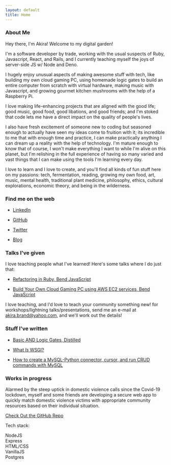```yaml
---
layout: default
title: Home
---
```


### About Me

Hey there, I'm Akira! Welcome to my digital garden!

I'm a software developer by trade, working with the usual suspects of Ruby, Javascript, React, and Rails, and I currently teaching myself the joys of server-side JS w/ Node and Deno.

I hugely enjoy unusual aspects of making awesome stuff with tech, like building my own cloud gaming PC, using homemade logic gates to build an entire computer from scratch with virtual hardware, making music with Javascript, and growing gourmet kitchen mushrooms with the help of a Raspberry Pi.

I love making life-enhancing projects that are aligned with the good life; good music, good food, good libations, and good friends; and I'm stoked that code lets me have a direct impact on the quality of people's lives.

I also have fresh excitement of someone new to coding but seasoned enough to actually have seen my ideas come to fruition with it; its incredible to me that with enough time and practice, I can make practically anything I can dream up a reality with the help of technology. I'm mature enough to know that of course, I won't make everything I want to while I'm alive on this planet, but I'm relishing in the full experience of having so many varied and vast things that I can make using the tools I'm learning every day.

I love to learn and I love to create, and you'll find all kinds of fun stuff here on my passions: tech, fermentation, reading, growing my own food, art, music, mental health, traditional plant medicine, philosophy, ethics, cultural explorations, economic theory, and being in the wilderness.

### Find me on the web

- [LinkedIn](https://www.linkedin.com/in/akirabrand/)

- [GitHub](https://www.github.com/akirabrand)

- [Twitter](https://www.twitter.com/AkiraMakes)

- [Blog](https://www.medium.com/@akirabrand)

### Talks I've given

I love teaching people what I've learned! Here's some talks where I do just that:

- [Refactoring in Ruby, Bend JavaScript](https://youtu.be/oii16rgOOYw?t=258)

- [Build Your Own Cloud Gaming PC using AWS EC2 services, Bend JavaScript](https://medium.com/@akirabrand/build-a-gaming-pc-w-aws-5e68e7cd207c)

I love teaching, and I'd love to teach your community something new! for workshops/lightning talks/presentations, send me an e-mail at akira.brand@yahoo.com, and we'll work out the details!

### Stuff I've written

- [Basic AND Logic Gates, Distilled](https://medium.com/@akirabrand/basic-and-logic-gates-distilled-c404f18a3d43)

- [What _Is_ WSGI?](https://medium.com/@akirabrand/what-is-wsgi-9835bf08ed7b)

- [How to create a MySQL-Python connector, cursor, and run CRUD commands with MySQL](https://medium.com/@akirabrand/internship-day-four-command-line-queries-to-create-mysql-python-connector-cursor-and-run-crud-ce978d2f227f)

### Works in progress

Alarmed by the steep uptick in domestic violence calls since the Covid-19 lockdown, myself and some friends are developing a secure
web app to quickly match domestic violence victims with appropriate community resources based on their individual situation.

[Check Out the GitHub Repo](https://github.com/Haven-App/haven-backend)

Tech stack:

NodeJS  
Express  
HTML/CSS  
VanillaJS  
Postgres

